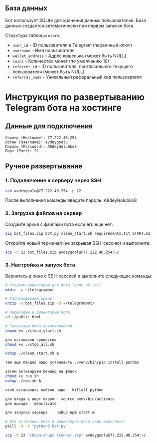 ## База данных

Бот использует SQLite для хранения данных пользователей. База данных создается автоматически при первом запуске бота.

Структура таблицы `users`:
- `user_id` - ID пользователя в Telegram (первичный ключ)
- `username` - Имя пользователя
- `wallet_address` - Адрес кошелька (может быть NULL)
- `coins` - Количество монет (по умолчанию 10)
- `referrer_id` - ID пользователя, пригласившего текущего пользователя (может быть NULL)
- `referral_code` - Уникальный реферальный код пользователя

# Инструкция по развертыванию Telegram бота на хостинге

## Данные для подключения
```
Сервер (Hostname): 77.222.40.254
Логин (Username): avdeygoolu
Пароль (Password): A8deyGolubko8
Порт (Port): 22
```

## Ручное развертывание

### 1. Подключение к серверу через SSH
```bash
ssh avdeygoolu@77.222.40.254 -p 22
```
После выполнения команды введите пароль: A8deyGolubko8

### 2. Загрузка файлов на сервер

Создайте архив с файлами бота если его еще нет:

```bash
zip bot_files.zip bot.py clean_start.sh requirements.txt START.md
```

Откройте новый терминал (не закрывая SSH-сессию) и выполните:
```bash
scp -P 22 bot_files.zip avdeygoolu@77.222.40.254:~/
```

### 3. Настройка и запуск бота
Вернитесь в окно с SSH-сессией и выполните следующие команды:

```bash
# Создаем директорию для бота (если её нет)
mkdir -p ~/telegrambot

# Распаковываем архив
unzip -o bot_files.zip -d ~/telegrambot/

# Переходим в директорию бота
cd ~/public_html

# Запускаем бота автоматически
chmod +x ./clean_start.sh 

для остановки процессов
chmod +x ./stop_all.sh

nohup ./clean_start.sh &

там еще пандас надо установить ./venv/bin/pip install pandas

затем активируем бекенд на фласк 
chmod +x run.sh
nohup ./run.sh &

чтоб остановить пайтон надо - killall python

для входа в вирт окруж - source venv/bin/activate
для выхода - deactivate

для запуска сервера  - nohup npm start &

# Для остановки бота в директории бота надо выполнить:
pkill -9 -f "python3 bot.py"

scp -P 22 "chupa-chups (Копия).zip" avdeygoolu@77.222.40.254:~/
